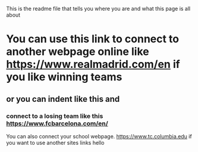 This is the readme file that tells you where you are and what this page is all about

# You can use this link to connect to another webpage online like https://www.realmadrid.com/en if you like winning teams
## or you can indent like this and 
### connect to a losing team like this https://www.fcbarcelona.com/en/

You can also connect your school webpage. https://www.tc.columbia.edu if you want to use another sites links
hello
